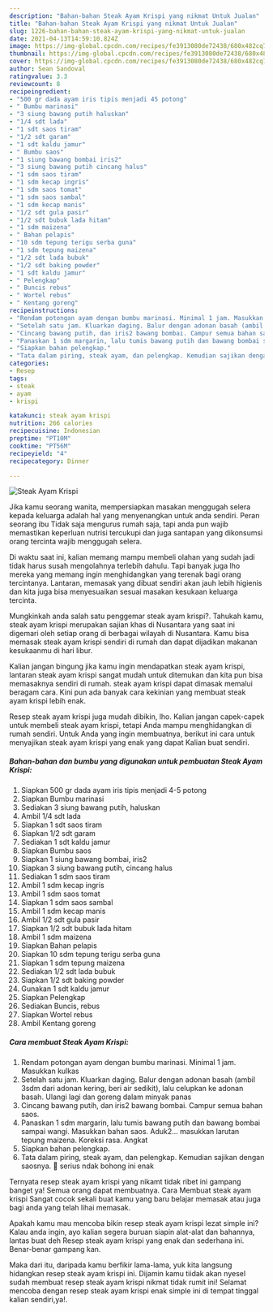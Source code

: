```yaml
---
description: "Bahan-bahan Steak Ayam Krispi yang nikmat Untuk Jualan"
title: "Bahan-bahan Steak Ayam Krispi yang nikmat Untuk Jualan"
slug: 1226-bahan-bahan-steak-ayam-krispi-yang-nikmat-untuk-jualan
date: 2021-04-13T14:59:10.824Z
image: https://img-global.cpcdn.com/recipes/fe3913080de72438/680x482cq70/steak-ayam-krispi-foto-resep-utama.jpg
thumbnail: https://img-global.cpcdn.com/recipes/fe3913080de72438/680x482cq70/steak-ayam-krispi-foto-resep-utama.jpg
cover: https://img-global.cpcdn.com/recipes/fe3913080de72438/680x482cq70/steak-ayam-krispi-foto-resep-utama.jpg
author: Sean Sandoval
ratingvalue: 3.3
reviewcount: 8
recipeingredient:
- "500 gr dada ayam iris tipis menjadi 45 potong"
- " Bumbu marinasi"
- "3 siung bawang putih haluskan"
- "1/4 sdt lada"
- "1 sdt saos tiram"
- "1/2 sdt garam"
- "1 sdt kaldu jamur"
- " Bumbu saos"
- "1 siung bawang bombai iris2"
- "3 siung bawang putih cincang halus"
- "1 sdm saos tiram"
- "1 sdm kecap ingris"
- "1 sdm saos tomat"
- "1 sdm saos sambal"
- "1 sdm kecap manis"
- "1/2 sdt gula pasir"
- "1/2 sdt bubuk lada hitam"
- "1 sdm maizena"
- " Bahan pelapis"
- "10 sdm tepung terigu serba guna"
- "1 sdm tepung maizena"
- "1/2 sdt lada bubuk"
- "1/2 sdt baking powder"
- "1 sdt kaldu jamur"
- " Pelengkap"
- " Buncis rebus"
- " Wortel rebus"
- " Kentang goreng"
recipeinstructions:
- "Rendam potongan ayam dengan bumbu marinasi. Minimal 1 jam. Masukkan kulkas"
- "Setelah satu jam. Kluarkan daging. Balur dengan adonan basah (ambil 3sdm dari adonan kering, beri air sedikit), lalu celupkan ke adonan basah. Ulangi lagi dan goreng dalam minyak panas"
- "Cincang bawang putih, dan iris2 bawang bombai. Campur semua bahan saos."
- "Panaskan 1 sdm margarin, lalu tumis bawang putih dan bawang bombai sampai wangi. Masukkan bahan saos. Aduk2... masukkan larutan tepung maizena. Koreksi rasa. Angkat"
- "Siapkan bahan pelengkap."
- "Tata dalam piring, steak ayam, dan pelengkap. Kemudian sajikan dengan saosnya. 🥰 serius ndak bohong ini enak"
categories:
- Resep
tags:
- steak
- ayam
- krispi

katakunci: steak ayam krispi 
nutrition: 266 calories
recipecuisine: Indonesian
preptime: "PT10M"
cooktime: "PT56M"
recipeyield: "4"
recipecategory: Dinner

---
```



![Steak Ayam Krispi](https://img-global.cpcdn.com/recipes/fe3913080de72438/680x482cq70/steak-ayam-krispi-foto-resep-utama.jpg)

Jika kamu seorang wanita, mempersiapkan masakan menggugah selera kepada keluarga adalah hal yang menyenangkan untuk anda sendiri. Peran seorang ibu Tidak saja mengurus rumah saja, tapi anda pun wajib memastikan keperluan nutrisi tercukupi dan juga santapan yang dikonsumsi orang tercinta wajib menggugah selera.

Di waktu  saat ini, kalian memang mampu membeli olahan yang sudah jadi tidak harus susah mengolahnya terlebih dahulu. Tapi banyak juga lho mereka yang memang ingin menghidangkan yang terenak bagi orang tercintanya. Lantaran, memasak yang dibuat sendiri akan jauh lebih higienis dan kita juga bisa menyesuaikan sesuai masakan kesukaan keluarga tercinta. 



Mungkinkah anda salah satu penggemar steak ayam krispi?. Tahukah kamu, steak ayam krispi merupakan sajian khas di Nusantara yang saat ini digemari oleh setiap orang di berbagai wilayah di Nusantara. Kamu bisa memasak steak ayam krispi sendiri di rumah dan dapat dijadikan makanan kesukaanmu di hari libur.

Kalian jangan bingung jika kamu ingin mendapatkan steak ayam krispi, lantaran steak ayam krispi sangat mudah untuk ditemukan dan kita pun bisa memasaknya sendiri di rumah. steak ayam krispi dapat dimasak memalui beragam cara. Kini pun ada banyak cara kekinian yang membuat steak ayam krispi lebih enak.

Resep steak ayam krispi juga mudah dibikin, lho. Kalian jangan capek-capek untuk membeli steak ayam krispi, tetapi Anda mampu menghidangkan di rumah sendiri. Untuk Anda yang ingin membuatnya, berikut ini cara untuk menyajikan steak ayam krispi yang enak yang dapat Kalian buat sendiri.

<!--inarticleads1-->

##### Bahan-bahan dan bumbu yang digunakan untuk pembuatan Steak Ayam Krispi:

1. Siapkan 500 gr dada ayam iris tipis menjadi 4-5 potong
1. Siapkan  Bumbu marinasi
1. Sediakan 3 siung bawang putih, haluskan
1. Ambil 1/4 sdt lada
1. Siapkan 1 sdt saos tiram
1. Siapkan 1/2 sdt garam
1. Sediakan 1 sdt kaldu jamur
1. Siapkan  Bumbu saos
1. Siapkan 1 siung bawang bombai, iris2
1. Siapkan 3 siung bawang putih, cincang halus
1. Sediakan 1 sdm saos tiram
1. Ambil 1 sdm kecap ingris
1. Ambil 1 sdm saos tomat
1. Siapkan 1 sdm saos sambal
1. Ambil 1 sdm kecap manis
1. Ambil 1/2 sdt gula pasir
1. Siapkan 1/2 sdt bubuk lada hitam
1. Ambil 1 sdm maizena
1. Siapkan  Bahan pelapis
1. Siapkan 10 sdm tepung terigu serba guna
1. Siapkan 1 sdm tepung maizena
1. Sediakan 1/2 sdt lada bubuk
1. Siapkan 1/2 sdt baking powder
1. Gunakan 1 sdt kaldu jamur
1. Siapkan  Pelengkap
1. Sediakan  Buncis, rebus
1. Siapkan  Wortel rebus
1. Ambil  Kentang goreng




<!--inarticleads2-->

##### Cara membuat Steak Ayam Krispi:

1. Rendam potongan ayam dengan bumbu marinasi. Minimal 1 jam. Masukkan kulkas
1. Setelah satu jam. Kluarkan daging. Balur dengan adonan basah (ambil 3sdm dari adonan kering, beri air sedikit), lalu celupkan ke adonan basah. Ulangi lagi dan goreng dalam minyak panas
1. Cincang bawang putih, dan iris2 bawang bombai. Campur semua bahan saos.
1. Panaskan 1 sdm margarin, lalu tumis bawang putih dan bawang bombai sampai wangi. Masukkan bahan saos. Aduk2... masukkan larutan tepung maizena. Koreksi rasa. Angkat
1. Siapkan bahan pelengkap.
1. Tata dalam piring, steak ayam, dan pelengkap. Kemudian sajikan dengan saosnya. 🥰 serius ndak bohong ini enak




Ternyata resep steak ayam krispi yang nikamt tidak ribet ini gampang banget ya! Semua orang dapat membuatnya. Cara Membuat steak ayam krispi Sangat cocok sekali buat kamu yang baru belajar memasak atau juga bagi anda yang telah lihai memasak.

Apakah kamu mau mencoba bikin resep steak ayam krispi lezat simple ini? Kalau anda ingin, ayo kalian segera buruan siapin alat-alat dan bahannya, lantas buat deh Resep steak ayam krispi yang enak dan sederhana ini. Benar-benar gampang kan. 

Maka dari itu, daripada kamu berfikir lama-lama, yuk kita langsung hidangkan resep steak ayam krispi ini. Dijamin kamu tiidak akan nyesel sudah membuat resep steak ayam krispi nikmat tidak rumit ini! Selamat mencoba dengan resep steak ayam krispi enak simple ini di tempat tinggal kalian sendiri,ya!.

